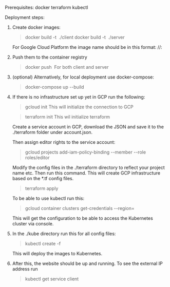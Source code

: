 Prerequisites:
docker
terraform
kubectl

Deployment steps:

1. Create docker images:

   > docker build -t <image name> ./client
   > docker build -t <image name> ./server

   For Google Cloud Platform the image name should be in this format:
   <region>/<container registry name>/<image name>:<image tag>

2. Push them to the container registry

   > docker push <image name>
   > For both client and server

3. (optional) Alternatively, for local deployment use docker-compose:

   > docker-compose up --build

4. If there is no infrastructure set up yet in GCP run the following:

   > gcloud init
   > This will initialize the connection to GCP

   > terraform init
   > This wil initialize terraform

   Create a service account in GCP, download the JSON and save it to the ./terraform folder under account.json.

   Then assign editor rights to the service account:

   > gcloud projects add-iam-policy-binding <your project name> --member <service account> --role roles/editor

   Modify the config files in the ./terraform directory to reflect your project name etc. Then run this command.
   This will create GCP infrastructure based on the \*.tf config files.

   > terraform apply

   To be able to use kubectl run this:

   > gcloud container clusters get-credentials <cluster name created by terraform> --region=<region>

   This will get the configuration to be able to access the Kubernetes cluster via console.

5. In the ./kube directory run this for all config files:

   > kubectl create -f <config file>

   This will deploy the images to Kubernetes.

6. After this, the website should be up and running. To see the external IP address run
   > kubectl get service client
